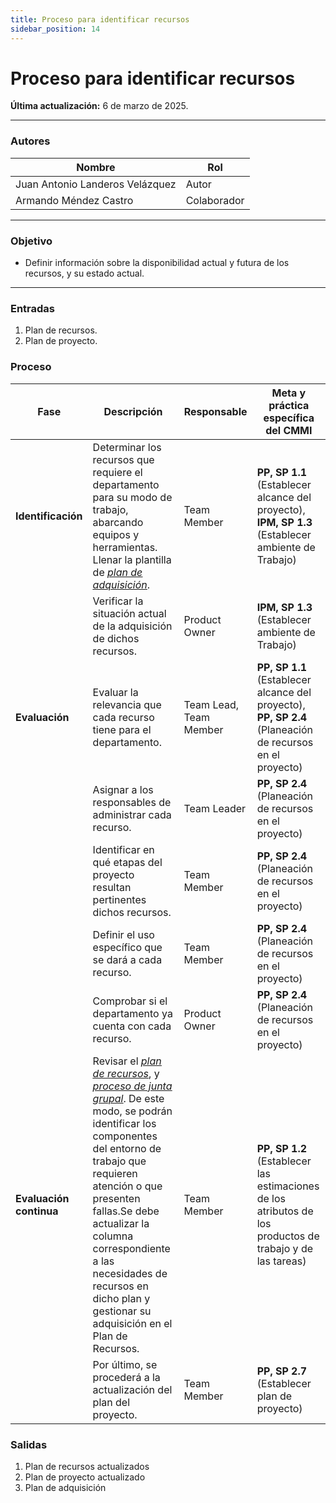 ```yaml
---
title: Proceso para identificar recursos
sidebar_position: 14
---
```


# Proceso para identificar recursos

**Última actualización:** 6 de marzo de 2025.

---

### Autores
| Nombre                            | Rol         |
| --------------------------------- | ----------- |
| Juan Antonio Landeros Velázquez            | Autor       |
| Armando Méndez Castro        | Colaborador |


---

### Objetivo

* Definir información sobre la disponibilidad actual y futura de los recursos, y su estado actual.


---

### Entradas

1. Plan de recursos.
2. Plan de proyecto.

### Proceso

| **Fase** | **Descripción** | **Responsable** | **Meta y práctica específica del CMMI** |
|----------|----------------|-----------------|-----------------------------------------|
| **Identificación** | Determinar los recursos que requiere el departamento para su modo de trabajo, abarcando equipos y herramientas. Llenar la plantilla de <u>*[plan de adquisición](https://docs.google.com/document/d/1mVy8YricjPGQBq1CTrkcR_UkMM8S7XF0MPidEjbTotk/edit?tab=t.0)*</u>. | Team Member | **PP, SP 1.1** (Establecer alcance del proyecto), **IPM, SP 1.3** (Establecer ambiente de Trabajo)|
|| Verificar la situación actual de la adquisición de dichos recursos. | Product Owner | **IPM, SP 1.3** (Establecer ambiente de Trabajo) |
| **Evaluación** | Evaluar la relevancia que cada recurso tiene para el departamento. | Team Lead, Team Member | **PP, SP 1.1** (Establecer alcance del proyecto), **PP, SP 2.4** (Planeación de recursos en el proyecto)|
|| Asignar a los responsables de administrar cada recurso. | Team Leader | **PP, SP 2.4** (Planeación de recursos en el proyecto) |
|| Identificar en qué etapas del proyecto resultan pertinentes dichos recursos. | Team Member | **PP, SP 2.4** (Planeación de recursos en el proyecto)
|| Definir el uso específico que se dará a cada recurso. | Team Member | **PP, SP 2.4** (Planeación de recursos en el proyecto) |
|| Comprobar si el departamento ya cuenta con cada recurso. | Product Owner | **PP, SP 2.4** (Planeación de recursos en el proyecto) |
| **Evaluación continua** | Revisar el <u>*[plan de recursos](https://docs.google.com/spreadsheets/d/1OT4_ssxMjGavbrr5AA35Lu_H7lh68kxyCN6FcmlTQWQ/edit?gid=0#gid=0)*</u>, y <u>*[proceso de junta grupal](https://codeandco-wiki.netlify.app/docs/procesos/meetings-grupales/)*</u>. De este modo, se podrán identificar los componentes del entorno de trabajo que requieren atención o que presenten fallas.Se debe actualizar la columna correspondiente a las necesidades de recursos en dicho plan y gestionar su adquisición en el Plan de Recursos.| Team Member | **PP, SP 1.2** (Establecer las estimaciones de los atributos de los productos de trabajo y de las tareas) |
|| Por último, se procederá a la actualización del plan del proyecto. | Team Member | **PP, SP 2.7** (Establecer plan de proyecto) |


### Salidas
1. Plan de recursos actualizados
2. Plan de proyecto actualizado 
3. Plan de adquisición

